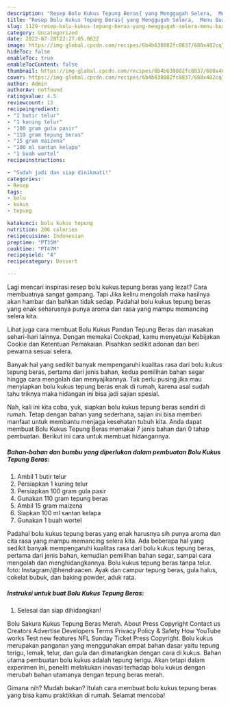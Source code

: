 ```yaml
---
description: "Resep Bolu Kukus Tepung Beras{ yang Menggugah Selera,  Menu Buat lebaran"
title: "Resep Bolu Kukus Tepung Beras{ yang Menggugah Selera,  Menu Buat lebaran"
slug: 1129-resep-bolu-kukus-tepung-beras-yang-menggugah-selera-menu-buat-lebaran
category: Uncategorized
date: 2022-07-28T22:27:05.062Z
image: https://img-global.cpcdn.com/recipes/6b4b630802fc8837/680x482cq70/bolu-kukus-tepung-beras-foto-resep-utama.jpg
hideToc: false
enableToc: true
enableTocContent: false
thumbnail: https://img-global.cpcdn.com/recipes/6b4b630802fc8837/680x482cq70/bolu-kukus-tepung-beras-foto-resep-utama.jpg
cover: https://img-global.cpcdn.com/recipes/6b4b630802fc8837/680x482cq70/bolu-kukus-tepung-beras-foto-resep-utama.jpg
author: Admin
authorAv: notfound
ratingvalue: 4.5
reviewcount: 13
recipeingredient:
- "1 butir telur"
- "1 kuning telur"
- "100 gram gula pasir"
- "110 gram tepung beras"
- "15 gram maizena"
- "100 ml santan kelapa"
- "1 buah wortel"
recipeinstructions:

- "Sudah jadi dan siap dinikmati!"
categories:
- Resep
tags:
- bolu
- kukus
- tepung

katakunci: bolu kukus tepung 
nutrition: 206 calories
recipecuisine: Indonesian
preptime: "PT35M"
cooktime: "PT47M"
recipeyield: "4"
recipecategory: Dessert

---
```



Lagi mencari inspirasi resep bolu kukus tepung beras yang lezat? Cara membuatnya sangat gampang. Tapi Jika keliru mengolah maka hasilnya akan hambar dan bahkan tidak sedap. Padahal bolu kukus tepung beras yang enak seharusnya punya aroma dan rasa yang mampu memancing selera kita.


Lihat juga cara membuat Bolu Kukus Pandan Tepung Beras dan masakan sehari-hari lainnya. Dengan memakai Cookpad, kamu menyetujui Kebijakan Cookie dan Ketentuan Pemakaian. Pisahkan sedikit adonan dan beri pewarna sesuai selera.

Banyak hal yang sedikit banyak mempengaruhi kualitas rasa dari bolu kukus tepung beras, pertama dari jenis bahan, kedua pemilihan bahan segar hingga cara mengolah dan menyajikannya. Tak perlu pusing jika mau menyiapkan bolu kukus tepung beras enak di rumah, karena asal sudah tahu triknya maka hidangan ini bisa jadi sajian spesial.


Nah, kali ini kita coba, yuk, siapkan bolu kukus tepung beras sendiri di rumah. Tetap dengan bahan yang sederhana, sajian ini bisa memberi manfaat untuk membantu menjaga kesehatan tubuh kita. Anda dapat membuat Bolu Kukus Tepung Beras memakai 7 jenis bahan dan 0 tahap pembuatan. Berikut ini cara untuk membuat hidangannya.

<!--inarticleads1-->

##### Bahan-bahan dan bumbu yang diperlukan dalam pembuatan Bolu Kukus Tepung Beras:

1. Ambil 1 butir telur
1. Persiapkan 1 kuning telur
1. Persiapkan 100 gram gula pasir
1. Gunakan 110 gram tepung beras
1. Ambil 15 gram maizena
1. Siapkan 100 ml santan kelapa
1. Gunakan 1 buah wortel


Padahal bolu kukus tepung beras yang enak harusnya sih punya aroma dan cita rasa yang mampu memancing selera kita. Ada beberapa hal yang sedikit banyak mempengaruhi kualitas rasa dari bolu kukus tepung beras, pertama dari jenis bahan, kemudian pemilihan bahan segar, sampai cara mengolah dan menghidangkannya. Bolu kukus tepung beras tanpa telur. foto: Instagram/@hendraacen. Ayak dan campur tepung beras, gula halus, cokelat bubuk, dan baking powder, aduk rata. 

<!--inarticleads2-->

##### Instruksi untuk buat Bolu Kukus Tepung Beras:


1. Selesai dan siap dihidangkan!

Bolu Sakura Kukus Tepung Beras Merah. About Press Copyright Contact us Creators Advertise Developers Terms Privacy Policy &amp; Safety How YouTube works Test new features NFL Sunday Ticket Press Copyright. Bolu kukus merupakan panganan yang menggunakan empat bahan dasar yaitu tepung terigu, lemak, telur, dan gula dan dimatangkan dengan cara di kukus. Bahan utama pembuatan bolu kukus adalah tepung terigu. Akan tetapi dalam experimen ini, peneliti melakukan inovasi terhadap bolu kukus dengan merubah bahan utamanya dengan tepung beras merah. 

Gimana nih? Mudah bukan? Itulah cara membuat bolu kukus tepung beras yang bisa kamu praktikkan di rumah. Selamat mencoba!
